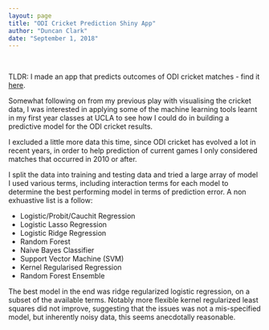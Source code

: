 ```yaml
---
layout: page
title: "ODI Cricket Prediction Shiny App"
author: "Duncan Clark"
date: "September 1, 2018"
---
```

<br>

TLDR: I made an app that predicts outcomes of ODI cricket matches - find it [here](https://duncan-clark.shinyapps.io/app_1/).

Somewhat following on from my previous play with visualising the cricket data, I was interested in applying some of the machine learning tools learnt in my first year classes at UCLA to see how I could do in building a predictive model for the ODI cricket results.

I excluded a little more data this time, since ODI cricket has evolved a lot in recent years, in order to help prediction of current games I only considered matches that occurred in 2010 or after.

I split the data into training and testing data and tried a large array of model I used various terms, including interaction terms for each model to determine the best performing model in terms of prediction error. A non exhuastive list is a follow:

* Logistic/Probit/Cauchit Regression
* Logistic Lasso Regression
* Logistic Ridge Regression
* Random Forest
* Naive Bayes Classifier
* Support Vector Machine (SVM)
* Kernel Regularised Regression
* Random Forest Ensemble


The best model in the end was ridge regularized logistic regression, on a subset of the available terms. Notably more flexible kernel regularized least squares did not improve, suggesting that the issues was not a mis-specified model, but inherently noisy data, this seems anecdotally reasonable.
